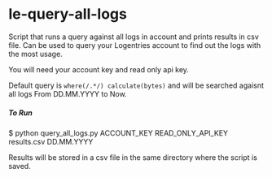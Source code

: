 # le-query-all-logs
Script that runs a query against all logs in account and prints results in csv file. Can be used to query your Logentries account to find out the logs with the most usage.

You will need your account key and read only api key.

Default query is `where(/.*/) calculate(bytes)` and will be searched agaisnt all logs From DD.MM.YYYY to Now. 

##### To Run

$ python query_all_logs.py ACCOUNT_KEY READ_ONLY_API_KEY results.csv DD.MM.YYYY

Results will be stored in a csv file in the same directory where the script is saved.
